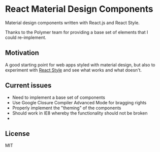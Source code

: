 React Material Design Components
===
Material design components written with React.js and React Style.

Thanks to the Polymer team for providing a base set of elements that I could re-implement.

Motivation
---
A good starting point for web apps styled with material design, but also to experiment with
[React Style](https://github.com/SanderSpies/react-style/) and see what works and what doesn't.

Current issues
---
- Need to implement a base set of components
- Use Google Closure Compiler Advanced Mode for bragging rights
- Properly implement the "theming" of the components
- Should work in IE8 whereby the functionality should not be broken
-

License
---
MIT